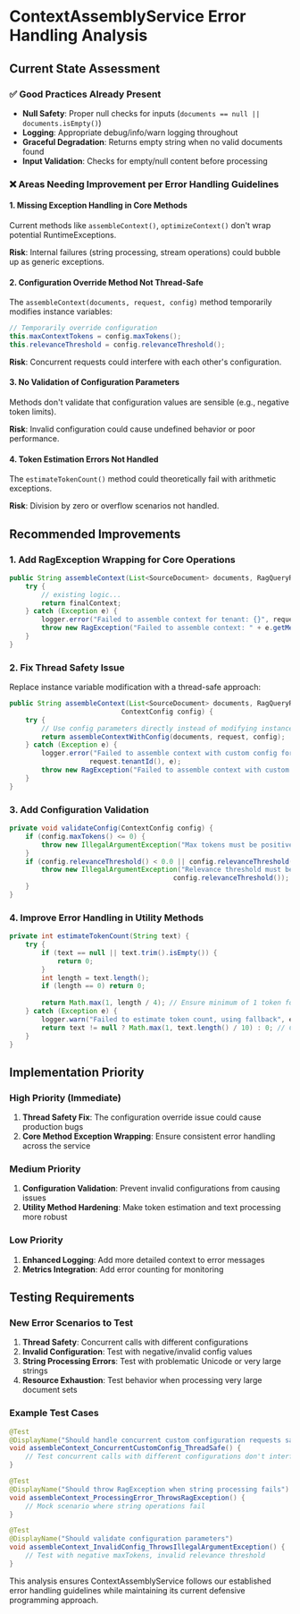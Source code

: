 # ContextAssemblyService Error Handling Analysis

## Current State Assessment

### ✅ Good Practices Already Present
- **Null Safety**: Proper null checks for inputs (`documents == null || documents.isEmpty()`)
- **Logging**: Appropriate debug/info/warn logging throughout
- **Graceful Degradation**: Returns empty string when no valid documents found
- **Input Validation**: Checks for empty/null content before processing

### ❌ Areas Needing Improvement per Error Handling Guidelines

#### 1. Missing Exception Handling in Core Methods
Current methods like `assembleContext()`, `optimizeContext()` don't wrap potential RuntimeExceptions.

**Risk**: Internal failures (string processing, stream operations) could bubble up as generic exceptions.

#### 2. Configuration Override Method Not Thread-Safe
The `assembleContext(documents, request, config)` method temporarily modifies instance variables:
```java
// Temporarily override configuration  
this.maxContextTokens = config.maxTokens();
this.relevanceThreshold = config.relevanceThreshold();
```

**Risk**: Concurrent requests could interfere with each other's configuration.

#### 3. No Validation of Configuration Parameters
Methods don't validate that configuration values are sensible (e.g., negative token limits).

**Risk**: Invalid configuration could cause undefined behavior or poor performance.

#### 4. Token Estimation Errors Not Handled
The `estimateTokenCount()` method could theoretically fail with arithmetic exceptions.

**Risk**: Division by zero or overflow scenarios not handled.

## Recommended Improvements

### 1. Add RagException Wrapping for Core Operations
```java
public String assembleContext(List<SourceDocument> documents, RagQueryRequest request) {
    try {
        // existing logic...
        return finalContext;
    } catch (Exception e) {
        logger.error("Failed to assemble context for tenant: {}", request.tenantId(), e);
        throw new RagException("Failed to assemble context: " + e.getMessage(), e);
    }
}
```

### 2. Fix Thread Safety Issue
Replace instance variable modification with a thread-safe approach:
```java
public String assembleContext(List<SourceDocument> documents, RagQueryRequest request,
                            ContextConfig config) {
    try {
        // Use config parameters directly instead of modifying instance variables
        return assembleContextWithConfig(documents, request, config);
    } catch (Exception e) {
        logger.error("Failed to assemble context with custom config for tenant: {}", 
                    request.tenantId(), e);
        throw new RagException("Failed to assemble context with custom configuration", e);
    }
}
```

### 3. Add Configuration Validation
```java
private void validateConfig(ContextConfig config) {
    if (config.maxTokens() <= 0) {
        throw new IllegalArgumentException("Max tokens must be positive: " + config.maxTokens());
    }
    if (config.relevanceThreshold() < 0.0 || config.relevanceThreshold() > 1.0) {
        throw new IllegalArgumentException("Relevance threshold must be between 0.0 and 1.0: " + 
                                         config.relevanceThreshold());
    }
}
```

### 4. Improve Error Handling in Utility Methods
```java
private int estimateTokenCount(String text) {
    try {
        if (text == null || text.trim().isEmpty()) {
            return 0;
        }
        int length = text.length();
        if (length == 0) return 0;
        
        return Math.max(1, length / 4); // Ensure minimum of 1 token for non-empty text
    } catch (Exception e) {
        logger.warn("Failed to estimate token count, using fallback", e);
        return text != null ? Math.max(1, text.length() / 10) : 0; // Conservative fallback
    }
}
```

## Implementation Priority

### High Priority (Immediate)
1. **Thread Safety Fix**: The configuration override issue could cause production bugs
2. **Core Method Exception Wrapping**: Ensure consistent error handling across the service

### Medium Priority
1. **Configuration Validation**: Prevent invalid configurations from causing issues
2. **Utility Method Hardening**: Make token estimation and text processing more robust

### Low Priority  
1. **Enhanced Logging**: Add more detailed context to error messages
2. **Metrics Integration**: Add error counting for monitoring

## Testing Requirements

### New Error Scenarios to Test
1. **Thread Safety**: Concurrent calls with different configurations
2. **Invalid Configuration**: Test with negative/invalid config values
3. **String Processing Errors**: Test with problematic Unicode or very large strings
4. **Resource Exhaustion**: Test behavior when processing very large document sets

### Example Test Cases
```java
@Test
@DisplayName("Should handle concurrent custom configuration requests safely")
void assembleContext_ConcurrentCustomConfig_ThreadSafe() {
    // Test concurrent calls with different configurations don't interfere
}

@Test
@DisplayName("Should throw RagException when string processing fails")
void assembleContext_ProcessingError_ThrowsRagException() {
    // Mock scenario where string operations fail
}

@Test
@DisplayName("Should validate configuration parameters")
void assembleContext_InvalidConfig_ThrowsIllegalArgumentException() {
    // Test with negative maxTokens, invalid relevance threshold
}
```

This analysis ensures ContextAssemblyService follows our established error handling guidelines while maintaining its current defensive programming approach.